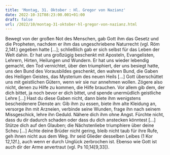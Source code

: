 ```yaml
---
title: 'Montag, 31. Oktober : Hl. Gregor von Nazianz'
date: 2022-10-31T08:23:00.001+01:00
draft: false
url: /2022/10/montag-31-oktober-hl-gregor-von-nazianz.html
---
```


Bewegt von der großen Not des Menschen, gab Gott ihm das Gesetz und die Propheten, nachdem er ihm das ungeschriebene Naturrecht (vgl. Röm 2,14f.) gegeben hatte \[…\]; schließlich gab er sich selbst für das Leben der Welt dahin. Er hat uns großzügig beschenkt mit Aposteln, Evangelisten, Lehrern, Hirten, Heilungen und Wundern. Er hat uns wieder lebendig gemacht, den Tod vernichtet, über den triumphiert, der uns besiegt hatte, uns den Bund des Vorausbildes geschenkt, den wahren Bund, die Gaben des Heiligen Geistes, das Mysterium des neuen Heils \[…\] Gott überschüttet uns mit geistlichen Gütern, wenn wir sie nur annehmen wollen. Zögere also nicht, denen zu Hilfe zu kommen, die Hilfe brauchen. Vor allem gib dem, der dich bittet, ja noch bevor er dich bittet, und spende unermüdlich geistliche Lehre \[…\] Hast du diese Gaben nicht, dann biete ihm wenigstens bescheidenere Dienste an: Gib ihm zu essen, biete ihm alte Kleidung an, versorge ihn mit Arzneien, verbinde seine Wunden, frage ihn nach seinem Missgeschick, lehre ihn Geduld. Nähere dich ihm ohne Angst. Fürchte nicht, dass du dir dadurch schaden oder dass du dich anstecken könntest \[…\] Stütze dich auf den Glauben; die Nächstenliebe triumphiere über deine Scheu \[…\] Achte deine Brüder nicht gering, bleib nicht taub für ihre Rufe, geh ihnen nicht aus dem Weg. Ihr seid Glieder desselben Leibes (1 Kor 12,12f.), auch wenn er durch Unglück zerbrochen ist. Ebenso wie Gott ist auch dir der Arme anvertraut (vgl. Ps 10,14\[9,33\]).